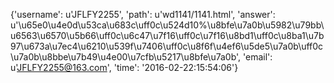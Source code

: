 {'username': u'JFLFY2255', 'path': u'wd1141/1141.html', 'answer': u'\u65e0\u4e0d\u53ca\u683c\uff0c\u524d10%\u8bfe\u7a0b\u5982\u79bb\u6563\u6570\u5b66\uff0c\u6c47\u7f16\uff0c\u7f16\u8bd1\uff0c\u8ba1\u7b97\u673a\u7ec4\u6210\u539f\u7406\uff0c\u8f6f\u4ef6\u5de5\u7a0b\uff0c\u7a0b\u8bbe\u7b49\u4e00\u7cfb\u5217\u8bfe\u7a0b', 'email': u'JFLFY2255@163.com', 'time': '2016-02-22:15:54:06'}